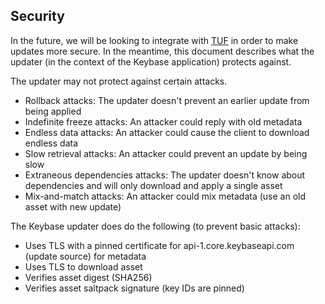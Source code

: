## Security

In the future, we will be looking to integrate with [TUF](https://theupdateframework.github.io/)
in order to make updates more secure. In the meantime, this document describes
what the updater (in the context of the Keybase application) protects against.

The updater may not protect against certain attacks.

- Rollback attacks: The updater doesn't prevent an earlier update from being applied
- Indefinite freeze attacks: An attacker could reply with old metadata
- Endless data attacks: An attacker could cause the client to download endless data
- Slow retrieval attacks: An attacker could prevent an update by being slow
- Extraneous dependencies attacks: The updater doesn't know about dependencies and will only download and apply a single asset
- Mix-and-match attacks: An attacker could mix metadata (use an old asset with new update)

The Keybase updater does do the following (to prevent basic attacks):

- Uses TLS with a pinned certificate for api-1.core.keybaseapi.com (update source) for metadata
- Uses TLS to download asset
- Verifies asset digest (SHA256)
- Verifies asset saltpack signature (key IDs are pinned)
